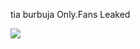 tia burbuja Only.Fans Leaked 

[![](https://camo.githubusercontent.com/a84ded1bcbe4ba4c97579989bed5b9952e9e6e71df0d0caec0e5245de2031305/68747470733a2f2f692e6962622e636f2e636f6d2f784d4d564638382f3638363537373536372e676966)](https://google.com)

